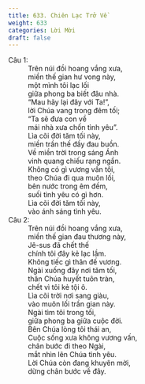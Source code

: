 ```yaml
---
title: 633. Chiên Lạc Trở Về
weight: 633
categories: Lời Mời
draft: false
---
```

<dl><dt>Câu 1:</dt><dd data-verse="1">Trên núi đồi hoang vắng xưa, <br/>miền thế gian hư vong này, <br/>một mình tôi lạc lối <br/>giữa phong ba biết đâu nhà. <br/>“Mau hãy lại đây với Ta!”, <br/>lời Chúa vang trong đêm tối; <br/>“Ta sẽ đưa con về <br/>mái nhà xưa chốn tình yêu”. <br/>Lìa cõi đời tăm tối này, <br/>miền trần thế đầy đau buồn. <br/>Về miền trời trong sáng Ánh <br/>vinh quang chiếu rạng ngần. <br/>Không có gì vương vấn tôi, <br/>theo Chúa đi qua muôn lối, <br/>bên nước trong êm đềm, <br/>suối tình yêu có gì hơn. <br/>Lìa cõi đời tăm tối này, <br/>vào ánh sáng tình yêu. </dd><dt>Câu 2:</dt><dd data-verse="2">Trên núi đồi hoang vắng xưa, <br/>miền thế gian đau thương này, <br/>Jê-sus đã chết thế <br/>chính tôi đây kẻ lạc lầm. <br/>Không tiếc gì thân đế vương. <br/>Ngài xuống đây nơi tăm tối, <br/>thân Chúa huyết tuôn tràn, <br/>chết vì tôi kẻ tội ô. <br/>Lìa cõi trời nơi sang giàu, <br/>vào muôn lối trần gian này. <br/>Ngài tìm tôi trong tối, <br/>giữa phong ba giữa cuộc đời. <br/>Bên Chúa lòng tôi thái an, <br/>Cuộc sống xưa không vương vấn, <br/>chân bước đi theo Ngài, <br/>mắt nhìn lên Chúa tình yêu. <br/>Lời Chúa còn đang khuyên mời, <br/>dừng chân bước về đây. </dd></dl>